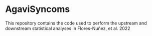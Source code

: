 # AgaviSyncoms
This repository contains the code used to perform the upstream and downstream statistical analyses in Flores-Nuñez, et al. 2022
